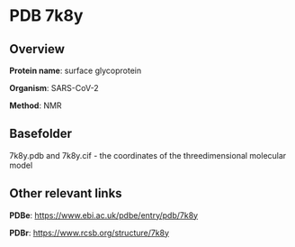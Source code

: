 # PDB 7k8y

## Overview

**Protein name**: surface glycoprotein

**Organism**: SARS-CoV-2

**Method**: NMR



## Basefolder

7k8y.pdb and 7k8y.cif - the coordinates of the threedimensional molecular model



## Other relevant links 
**PDBe**:  https://www.ebi.ac.uk/pdbe/entry/pdb/7k8y
 
**PDBr**: https://www.rcsb.org/structure/7k8y 
